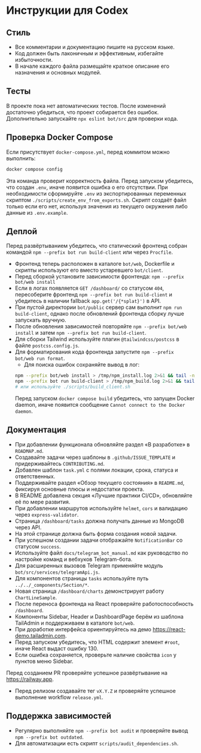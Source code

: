 <!-- Назначение файла: правила использования Codex. -->
# Инструкции для Codex

## Стиль
- Все комментарии и документацию пишите на русском языке.
- Код должен быть лаконичным и эффективным, избегайте избыточности.
- В начале каждого файла размещайте краткое описание его назначения и основных модулей.

## Тесты
В проекте пока нет автоматических тестов. После изменений достаточно убедиться, что проект собирается без ошибок. Дополнительно запускайте `npx eslint bot/src` для проверки кода.
## Проверка Docker Compose
Если присутствует `docker-compose.yml`, перед коммитом можно выполнить:
```bash
docker compose config
```
Эта команда проверит корректность файла.
Перед запуском убедитесь, что создан `.env`, иначе появится ошибка о его отсутствии.
При необходимости сформируйте `.env` из экспортированных переменных скриптом
`./scripts/create_env_from_exports.sh`. Скрипт создаёт файл только если его нет,
используя значения из текущего окружения либо данные из `.env.example`.

## Деплой
Перед развёртыванием убедитесь, что статический фронтенд собран командой
`npm --prefix bot run build-client` или через `Procfile`.
- Фронтенд теперь расположен в каталоге `bot/web`, Dockerfile и скрипты используют его вместо устаревшего `bot/client`.
- Перед сборкой установите зависимости фронтенда: `npm --prefix bot/web install`
- Если в логах появляется `GET /dashboard/` со статусом `404`, пересоберите фронтенд `npm --prefix bot run build-client` и убедитесь в наличии fallback `app.get('/{*splat}')` в API.
- При пустой директории `bot/public` сервер сам выполнит `npm run build-client`, однако после обновлений фронтенда сборку лучше запускать вручную.
- После обновления зависимостей повторяйте `npm --prefix bot/web install` и затем `npm --prefix bot run build-client`.
- Для сборки Tailwind используйте плагин `@tailwindcss/postcss` в файле `postcss.config.js`.
- Для форматирования кода фронтенда запустите `npm --prefix bot/web run format`.
  - Для поиска ошибок сохраняйте вывод в лог:
  ```bash
  npm --prefix bot/web install > /tmp/npm_install.log 2>&1 && tail -n 20 /tmp/npm_install.log
  npm --prefix bot run build-client > /tmp/npm_build.log 2>&1 && tail -n 20 /tmp/npm_build.log
  # или используйте ./scripts/build_client.sh
  ```
  Перед запуском `docker compose build` убедитесь, что запущен Docker daemon,
  иначе появится сообщение `Cannot connect to the Docker daemon`.

## Документация
- При добавлении функционала обновляйте раздел «В разработке» в `ROADMAP.md`.
- Создавайте задачи через шаблоны в `.github/ISSUE_TEMPLATE` и придерживайтесь `CONTRIBUTING.md`.
- Добавлен шаблон `task.yml` с полями локации, срока, статуса и ответственных.
- Поддерживайте раздел «Обзор текущего состояния» в `README.md`, фиксируя основные плюсы и недостатки проекта.
- В README добавлена секция «Лучшие практики CI/CD», обновляйте её по мере развития.
- При добавлении маршрутов используйте `helmet`, `cors` и валидацию через `express-validator`.
- Страница `/dashboard/tasks` должна получать данные из MongoDB через API.
- На этой странице должна быть форма создания новой задачи.
- При успешном создании задачи отображайте `NotificationBar` со статусом `success`.
- Используйте файл `docs/telegram_bot_manual.md` как руководство по настройке команд и вебхуков Telegram-бота.
- Для расширенных вызовов Telegram применяйте модуль `bot/src/services/telegramApi.js`.
- Для компонентов страницы `tasks` используйте путь `../../_components/Section/*`.
- Новая страница `/dashboard/charts` демонстрирует работу `ChartLineSample`.
- После переноса фронтенда на React проверяйте работоспособность `/dashboard`.
- Компоненты Sidebar, Header и DashboardPage берём из шаблона TailAdmin и поддерживаем в каталоге `bot/web`.
- При доработке интерфейса ориентируйтесь на демо https://react-demo.tailadmin.com.
- Перед запуском убедитесь, что HTML содержит элемент `#root`, иначе React выдаст ошибку 130.
- Если ошибка сохраняется, проверьте наличие свойства `icon` у пунктов меню Sidebar.

Перед созданием PR проверяйте успешное развёртывание на https://railway.app.
- Перед релизом создавайте тег `vX.Y.Z` и проверяйте успешное выполнение workflow `release.yml`.
## Поддержка зависимостей
- Регулярно выполняйте `npm --prefix bot audit` и проверяйте вывод `npm --prefix bot outdated`.
- Для автоматизации есть скрипт `scripts/audit_dependencies.sh`.
